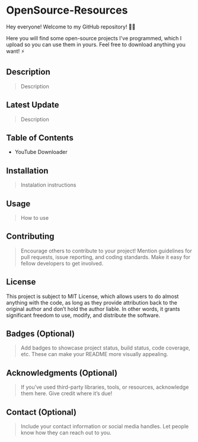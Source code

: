 # OpenSource-Resources
Hey everyone! Welcome to my GitHub repository! 👋😄

Here you will find some open-source projects I've programmed, which I upload so you can use them in yours. Feel free to download anything you want! ⚡

## Description
> Description

## Latest Update
> Description

## Table of Contents
* YouTube Downloader

## Installation
> Instalation instructions

## Usage
> How to use

## Contributing
> Encourage others to contribute to your project! Mention guidelines for pull requests, issue reporting, and coding standards. Make it easy for fellow developers to get involved.

## License
This project is subject to MIT License, which allows users to do almost anything with the code, as long as they provide attribution back to the original author and don’t hold the author liable. In other words, it grants significant freedom to use, modify, and distribute the software.

## Badges (Optional)
> Add badges to showcase project status, build status, code coverage, etc. These can make your README more visually appealing.

## Acknowledgments (Optional)
> If you’ve used third-party libraries, tools, or resources, acknowledge them here. Give credit where it’s due!

## Contact (Optional)
> Include your contact information or social media handles. Let people know how they can reach out to you.

